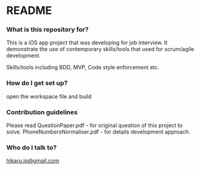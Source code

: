 # README #

### What is this repository for? ###

This is a iOS app project that was developing for job interview. It demonstrate the use of contemporary skills/tools that used for scrum/agile development.

Skills/tools including BDD, MVP, Code style enforcement etc.

### How do I get set up? ###

open the workspace file and build

### Contribution guidelines ###

Please read
QuestionPaper.pdf - for original question of this project to solve.
PhoneNumbersNormaliser.pdf - for details development approach.

### Who do I talk to? ###

hikaru.ip@gmail.com